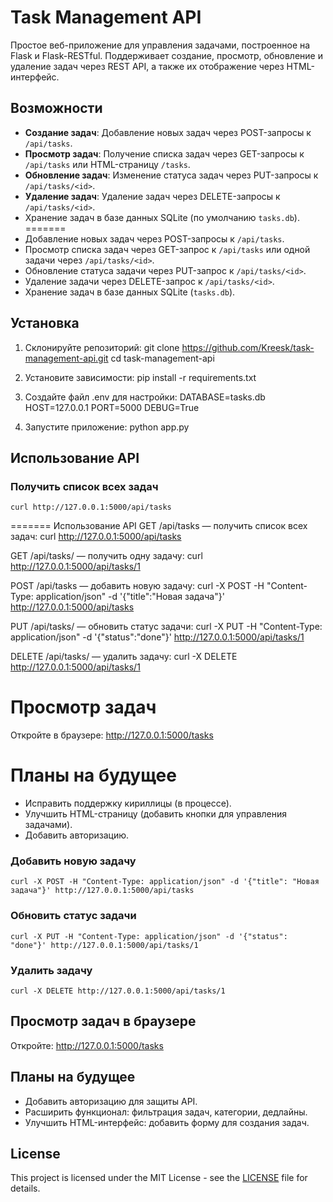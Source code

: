 # Task Management API

Простое веб-приложение для управления задачами, построенное на Flask и Flask-RESTful. Поддерживает создание, просмотр, обновление и удаление задач через REST API, а также их отображение через HTML-интерфейс.

## Возможности
- **Создание задач**: Добавление новых задач через POST-запросы к `/api/tasks`.
- **Просмотр задач**: Получение списка задач через GET-запросы к `/api/tasks` или HTML-страницу `/tasks`.
- **Обновление задач**: Изменение статуса задач через PUT-запросы к `/api/tasks/<id>`.
- **Удаление задач**: Удаление задач через DELETE-запросы к `/api/tasks/<id>`.
- Хранение задач в базе данных SQLite (по умолчанию `tasks.db`).
=======
- Добавление новых задач через POST-запросы к `/api/tasks`.
- Просмотр списка задач через GET-запрос к `/api/tasks` или одной задачи через `/api/tasks/<id>`.
- Обновление статуса задачи через PUT-запрос к `/api/tasks/<id>`.
- Удаление задачи через DELETE-запрос к `/api/tasks/<id>`.
- Хранение задач в базе данных SQLite (`tasks.db`).

## Установка

1. Склонируйте репозиторий:
    git clone https://github.com/Kreesk/task-management-api.git
    cd task-management-api

2. Установите зависимости:
    pip install -r requirements.txt

3. Создайте файл .env для настройки:
    DATABASE=tasks.db
    HOST=127.0.0.1
    PORT=5000
    DEBUG=True

4. Запустите приложение:
    python app.py

## Использование API
### Получить список всех задач
    curl http://127.0.0.1:5000/api/tasks
=======
Использование API
GET /api/tasks — получить список всех задач:
curl http://127.0.0.1:5000/api/tasks

GET /api/tasks/<id> — получить одну задачу:
curl http://127.0.0.1:5000/api/tasks/1

POST /api/tasks — добавить новую задачу:
curl -X POST -H "Content-Type: application/json" -d '{"title":"Новая задача"}' http://127.0.0.1:5000/api/tasks

PUT /api/tasks/<id> — обновить статус задачи:
curl -X PUT -H "Content-Type: application/json" -d '{"status":"done"}' http://127.0.0.1:5000/api/tasks/1

DELETE /api/tasks/<id> — удалить задачу:
curl -X DELETE http://127.0.0.1:5000/api/tasks/1

# Просмотр задач
Откройте в браузере: http://127.0.0.1:5000/tasks

# Планы на будущее
   - Исправить поддержку кириллицы (в процессе).
   - Улучшить HTML-страницу (добавить кнопки для управления задачами).
   - Добавить авторизацию.

### Добавить новую задачу
    curl -X POST -H "Content-Type: application/json" -d '{"title": "Новая задача"}' http://127.0.0.1:5000/api/tasks

### Обновить статус задачи
    curl -X PUT -H "Content-Type: application/json" -d '{"status": "done"}' http://127.0.0.1:5000/api/tasks/1

### Удалить задачу
    curl -X DELETE http://127.0.0.1:5000/api/tasks/1

## Просмотр задач в браузере
Откройте: http://127.0.0.1:5000/tasks

## Планы на будущее
- Добавить авторизацию для защиты API.
- Расширить функционал: фильтрация задач, категории, дедлайны.
- Улучшить HTML-интерфейс: добавить форму для создания задач.

## License
This project is licensed under the MIT License - see the [LICENSE](LICENSE) file for details.
